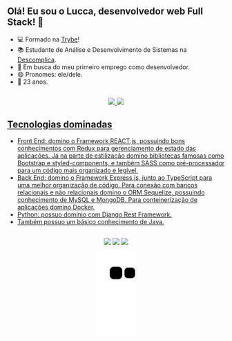 ## Olá! Eu sou o Lucca, desenvolvedor web Full Stack! 👋

- 💻 Formado na [Trybe](https://www.betrybe.com/)!
- 📚 Estudante de Análise e Desenvolvimento de Sistemas na [Descomplica](https://descomplica.com.br/faculdade/).
- 💼 Em busca do meu primeiro emprego como desenvolvedor.
- 😄 Pronomes: ele/dele.
- :birthday: 23 anos.

##

<div align="center">
  <a href="https://github.com/luccaneivas">
  <img height="150em" src="https://github-readme-stats-git-masterrstaa-rickstaa.vercel.app/api?username=luccaneivas&show_icons=true&theme=kacho_ga&include_all_commits=true&count_private=true"/>
  <img height="150em" src="https://github-readme-stats-git-masterrstaa-rickstaa.vercel.app/api/top-langs/?username=luccaneivas&layout=compact&langs_count=7&theme=kacho_ga"/>
</div>

## Tecnologias dominadas

- Front End: domino o Framework REACT.js, possuindo bons conhecimentos com Redux para gerenciamento de estado das aplicações. Já na parte de estilização domino bibliotecas famosas como Bootstrap e styled-components, e também SASS como pré-processador para um código mais organizado e legível.
- Back End: domino o Framework Express.js, junto ao TypeScript para uma melhor organização de código. Para conexão com bancos relacionais e não relacionais domino o ORM Sequelize, possuindo conhecimento de MySQL e MongoDB. Para conteinerização de aplicações domino Docker.
- Python: possuo domínio com Django Rest Framework.
- Também possuo um básico conhecimento de Java.

##
  
<div align="center"> 
  <a href="https://instagram.com/luccaneivas" target="_blank"><img src="https://img.shields.io/badge/-Instagram-%23E4405F?style=for-the-badge&logo=instagram&logoColor=white" target="_blank"></a>
  <a href = "mailto:luccaneivas@gmail.com"><img src="https://img.shields.io/badge/-Gmail-%23333?style=for-the-badge&logo=gmail&logoColor=white" target="_blank"></a>
  <a href="https://www.linkedin.com/in/luccaneiva/" target="_blank"><img src="https://img.shields.io/badge/-LinkedIn-%230077B5?style=for-the-badge&logo=linkedin&logoColor=white" target="_blank"></a> 
 
  ![Snake animation](https://github.com/luccaneivas/luccaneivas/blob/output/github-contribution-grid-snake.svg)
 
</div>
